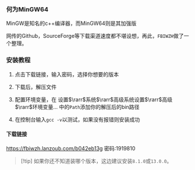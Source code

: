 ### 何为MinGW64

MinGW是知名的c++编译器，而MinGW64则是其加强版

网传的Github，SourceForge等下载渠道速度都不堪设想，再此，`FBIWZH`做了一个整理。

### 安装教程

1. 点击下载链接，输入密码，选择你想要的版本

2. 下载后，解压文件

3. 配置环境变量，在    设置$\rarr$系统$\rarr$高级系统设置$\rarr$高级$\rarr$环境变量...    中的`Path`添加你的解压后的bin路径

4. 在控制台输入`gcc -v`以测试，如果没有报错则安装成功

#### 下载链接

https://fbiwzh.lanzoub.com/b042eb13g
密码:1919810

> [!tip] 如果你还不知道装哪个版本，这边建议安装`8.1.0`或`13.0.0`。